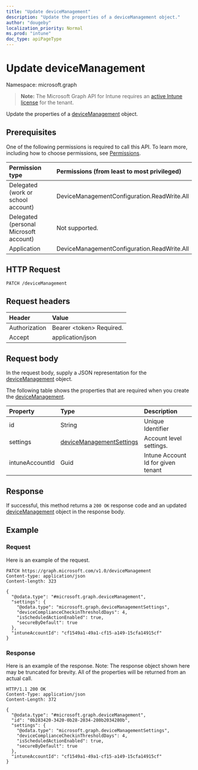 ```yaml
---
title: "Update deviceManagement"
description: "Update the properties of a deviceManagement object."
author: "dougeby"
localization_priority: Normal
ms.prod: "intune"
doc_type: apiPageType
---
```


# Update deviceManagement

Namespace: microsoft.graph

> **Note:** The Microsoft Graph API for Intune requires an [active Intune license](https://go.microsoft.com/fwlink/?linkid=839381) for the tenant.

Update the properties of a [deviceManagement](../resources/intune-deviceconfig-devicemanagement.md) object.

## Prerequisites
One of the following permissions is required to call this API. To learn more, including how to choose permissions, see [Permissions](/graph/permissions-reference).

|Permission type|Permissions (from least to most privileged)|
|:---|:---|
|Delegated (work or school account)|DeviceManagementConfiguration.ReadWrite.All|
|Delegated (personal Microsoft account)|Not supported.|
|Application|DeviceManagementConfiguration.ReadWrite.All|

## HTTP Request
<!-- {
  "blockType": "ignored"
}
-->
``` http
PATCH /deviceManagement
```

## Request headers
|Header|Value|
|:---|:---|
|Authorization|Bearer &lt;token&gt; Required.|
|Accept|application/json|

## Request body
In the request body, supply a JSON representation for the [deviceManagement](../resources/intune-deviceconfig-devicemanagement.md) object.

The following table shows the properties that are required when you create the [deviceManagement](../resources/intune-deviceconfig-devicemanagement.md).

|Property|Type|Description|
|:---|:---|:---|
|id|String|Unique Identifier|
|settings|[deviceManagementSettings](../resources/intune-deviceconfig-devicemanagementsettings.md)|Account level settings.|
|intuneAccountId|Guid|Intune Account Id for given tenant|



## Response
If successful, this method returns a `200 OK` response code and an updated [deviceManagement](../resources/intune-deviceconfig-devicemanagement.md) object in the response body.

## Example

### Request
Here is an example of the request.
``` http
PATCH https://graph.microsoft.com/v1.0/deviceManagement
Content-type: application/json
Content-length: 323

{
  "@odata.type": "#microsoft.graph.deviceManagement",
  "settings": {
    "@odata.type": "microsoft.graph.deviceManagementSettings",
    "deviceComplianceCheckinThresholdDays": 4,
    "isScheduledActionEnabled": true,
    "secureByDefault": true
  },
  "intuneAccountId": "cf1549a1-49a1-cf15-a149-15cfa14915cf"
}
```

### Response
Here is an example of the response. Note: The response object shown here may be truncated for brevity. All of the properties will be returned from an actual call.
``` http
HTTP/1.1 200 OK
Content-Type: application/json
Content-Length: 372

{
  "@odata.type": "#microsoft.graph.deviceManagement",
  "id": "0b283420-3420-0b28-2034-280b2034280b",
  "settings": {
    "@odata.type": "microsoft.graph.deviceManagementSettings",
    "deviceComplianceCheckinThresholdDays": 4,
    "isScheduledActionEnabled": true,
    "secureByDefault": true
  },
  "intuneAccountId": "cf1549a1-49a1-cf15-a149-15cfa14915cf"
}
```






